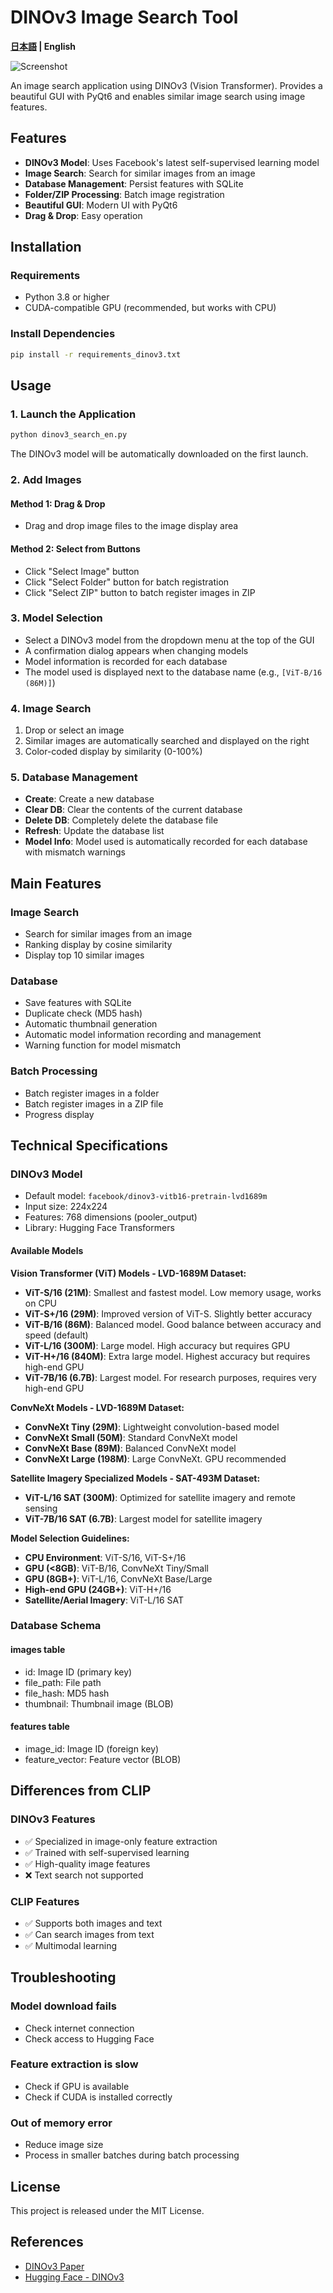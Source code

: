 # DINOv3 Image Search Tool

**[日本語](README.md) | English**

![Screenshot](screenshot.png)

An image search application using DINOv3 (Vision Transformer). Provides a beautiful GUI with PyQt6 and enables similar image search using image features.

## Features

- **DINOv3 Model**: Uses Facebook's latest self-supervised learning model
- **Image Search**: Search for similar images from an image
- **Database Management**: Persist features with SQLite
- **Folder/ZIP Processing**: Batch image registration
- **Beautiful GUI**: Modern UI with PyQt6
- **Drag & Drop**: Easy operation

## Installation

### Requirements
- Python 3.8 or higher
- CUDA-compatible GPU (recommended, but works with CPU)

### Install Dependencies

```bash
pip install -r requirements_dinov3.txt
```

## Usage

### 1. Launch the Application

```bash
python dinov3_search_en.py
```

The DINOv3 model will be automatically downloaded on the first launch.

### 2. Add Images

#### Method 1: Drag & Drop
- Drag and drop image files to the image display area

#### Method 2: Select from Buttons
- Click "Select Image" button
- Click "Select Folder" button for batch registration
- Click "Select ZIP" button to batch register images in ZIP

### 3. Model Selection

- Select a DINOv3 model from the dropdown menu at the top of the GUI
- A confirmation dialog appears when changing models
- Model information is recorded for each database
- The model used is displayed next to the database name (e.g., `[ViT-B/16 (86M)]`)

### 4. Image Search

1. Drop or select an image
2. Similar images are automatically searched and displayed on the right
3. Color-coded display by similarity (0-100%)

### 5. Database Management

- **Create**: Create a new database
- **Clear DB**: Clear the contents of the current database
- **Delete DB**: Completely delete the database file
- **Refresh**: Update the database list
- **Model Info**: Model used is automatically recorded for each database with mismatch warnings

## Main Features

### Image Search
- Search for similar images from an image
- Ranking display by cosine similarity
- Display top 10 similar images

### Database
- Save features with SQLite
- Duplicate check (MD5 hash)
- Automatic thumbnail generation
- Automatic model information recording and management
- Warning function for model mismatch

### Batch Processing
- Batch register images in a folder
- Batch register images in a ZIP file
- Progress display

## Technical Specifications

### DINOv3 Model
- Default model: `facebook/dinov3-vitb16-pretrain-lvd1689m`
- Input size: 224x224
- Features: 768 dimensions (pooler_output)
- Library: Hugging Face Transformers

#### Available Models

**Vision Transformer (ViT) Models - LVD-1689M Dataset:**
- **ViT-S/16 (21M)**: Smallest and fastest model. Low memory usage, works on CPU
- **ViT-S+/16 (29M)**: Improved version of ViT-S. Slightly better accuracy
- **ViT-B/16 (86M)**: Balanced model. Good balance between accuracy and speed (default)
- **ViT-L/16 (300M)**: Large model. High accuracy but requires GPU
- **ViT-H+/16 (840M)**: Extra large model. Highest accuracy but requires high-end GPU
- **ViT-7B/16 (6.7B)**: Largest model. For research purposes, requires very high-end GPU

**ConvNeXt Models - LVD-1689M Dataset:**
- **ConvNeXt Tiny (29M)**: Lightweight convolution-based model
- **ConvNeXt Small (50M)**: Standard ConvNeXt model
- **ConvNeXt Base (89M)**: Balanced ConvNeXt model
- **ConvNeXt Large (198M)**: Large ConvNeXt. GPU recommended

**Satellite Imagery Specialized Models - SAT-493M Dataset:**
- **ViT-L/16 SAT (300M)**: Optimized for satellite imagery and remote sensing
- **ViT-7B/16 SAT (6.7B)**: Largest model for satellite imagery

**Model Selection Guidelines:**
- **CPU Environment**: ViT-S/16, ViT-S+/16
- **GPU (<8GB)**: ViT-B/16, ConvNeXt Tiny/Small
- **GPU (8GB+)**: ViT-L/16, ConvNeXt Base/Large
- **High-end GPU (24GB+)**: ViT-H+/16
- **Satellite/Aerial Imagery**: ViT-L/16 SAT

### Database Schema

#### images table
- id: Image ID (primary key)
- file_path: File path
- file_hash: MD5 hash
- thumbnail: Thumbnail image (BLOB)

#### features table
- image_id: Image ID (foreign key)
- feature_vector: Feature vector (BLOB)

## Differences from CLIP

### DINOv3 Features
- ✅ Specialized in image-only feature extraction
- ✅ Trained with self-supervised learning
- ✅ High-quality image features
- ❌ Text search not supported

### CLIP Features
- ✅ Supports both images and text
- ✅ Can search images from text
- ✅ Multimodal learning

## Troubleshooting

### Model download fails
- Check internet connection
- Check access to Hugging Face

### Feature extraction is slow
- Check if GPU is available
- Check if CUDA is installed correctly

### Out of memory error
- Reduce image size
- Process in smaller batches during batch processing

## License

This project is released under the MIT License.

## References

- [DINOv3 Paper](https://arxiv.org/abs/2304.07193)
- [Hugging Face - DINOv3](https://huggingface.co/facebook/dinov3-vitb16-pretrain-lvd1689m)
